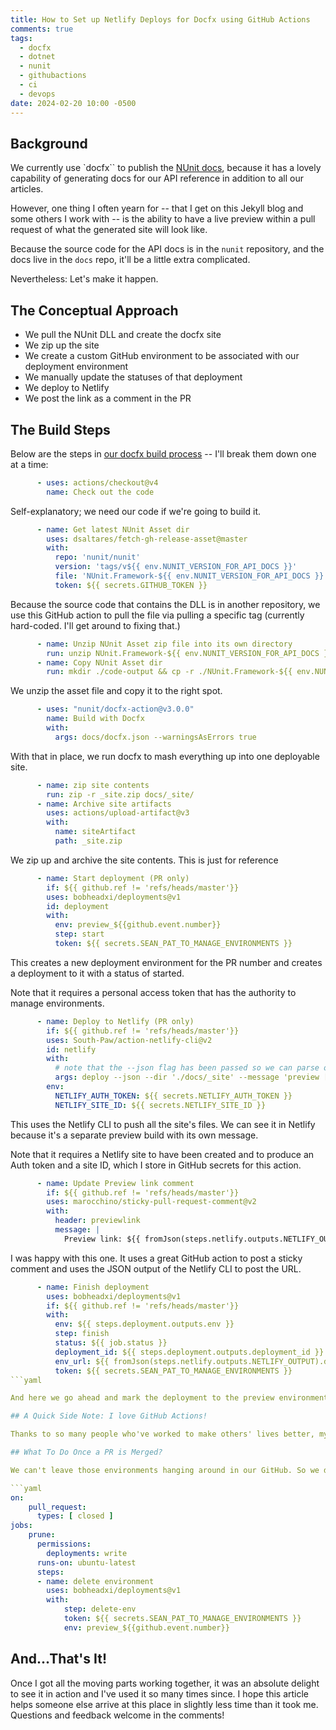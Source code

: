 ```yaml
---
title: How to Set up Netlify Deploys for Docfx using GitHub Actions
comments: true
tags:
  - docfx
  - dotnet
  - nunit
  - githubactions
  - ci
  - devops
date: 2024-02-20 10:00 -0500
---
```

## Background

We currently use `docfx`` to publish the [NUnit docs](https://docs.nunit.org), because it has a lovely capability of generating docs for our API reference in addition to all our articles.

However, one thing I often yearn for -- that I get on this Jekyll blog and some others I work with -- is the ability to have a live preview within a pull request of what the generated site will look like.

Because the source code for the API docs is in the `nunit` repository, and the docs live in the `docs` repo, it'll be a little extra complicated.

Nevertheless: Let's make it happen.

## The Conceptual Approach

* We pull the NUnit DLL and create the docfx site
* We zip up the site
* We create a custom GitHub environment to be associated with our deployment environment
* We manually update the statuses of that deployment
* We deploy to Netlify
* We post the link as a comment in the PR

## The Build Steps

Below are the steps in [our docfx build process](TODO) -- I'll break them down one at a time:

```yaml
      - uses: actions/checkout@v4
        name: Check out the code
```

Self-explanatory; we need our code if we're going to build it.

```yaml
      - name: Get latest NUnit Asset dir
        uses: dsaltares/fetch-gh-release-asset@master
        with:
          repo: 'nunit/nunit'
          version: 'tags/v${{ env.NUNIT_VERSION_FOR_API_DOCS }}'
          file: 'NUnit.Framework-${{ env.NUNIT_VERSION_FOR_API_DOCS }}.zip'
          token: ${{ secrets.GITHUB_TOKEN }}
```

Because the source code that contains the DLL is in another repository, we use this GitHub action to pull the file via pulling a specific tag (currently hard-coded. I'll get around to fixing that.)

```yaml
      - name: Unzip NUnit Asset zip file into its own directory
        run: unzip NUnit.Framework-${{ env.NUNIT_VERSION_FOR_API_DOCS }}.zip -d ./NUnit.Framework-${{ env.NUNIT_VERSION_FOR_API_DOCS }}
      - name: Copy NUnit Asset dir
        run: mkdir ./code-output && cp -r ./NUnit.Framework-${{ env.NUNIT_VERSION_FOR_API_DOCS }}/bin/net6.0/* ./code-output
```

We unzip the asset file and copy it to the right spot.

```yaml
      - uses: "nunit/docfx-action@v3.0.0"
        name: Build with Docfx
        with:
          args: docs/docfx.json --warningsAsErrors true
```

With that in place, we run docfx to mash everything up into one deployable site.

```yaml
      - name: zip site contents
        run: zip -r _site.zip docs/_site/
      - name: Archive site artifacts
        uses: actions/upload-artifact@v3
        with:
          name: siteArtifact
          path: _site.zip
```

We zip up and archive the site contents. This is just for reference

```yaml
      - name: Start deployment (PR only)
        if: ${{ github.ref != 'refs/heads/master'}}
        uses: bobheadxi/deployments@v1
        id: deployment
        with:
          env: preview_${{github.event.number}}
          step: start
          token: ${{ secrets.SEAN_PAT_TO_MANAGE_ENVIRONMENTS }}
```

This creates a new deployment environment for the PR number and creates a deployment to it with a status of started.

Note that it requires a personal access token that has the authority to manage environments.

```yaml
      - name: Deploy to Netlify (PR only)
        if: ${{ github.ref != 'refs/heads/master'}}
        uses: South-Paw/action-netlify-cli@v2
        id: netlify
        with:
          # note that the --json flag has been passed so we can parse outputs
          args: deploy --json --dir './docs/_site' --message 'preview [${{ github.sha }}]'
        env:
          NETLIFY_AUTH_TOKEN: ${{ secrets.NETLIFY_AUTH_TOKEN }}
          NETLIFY_SITE_ID: ${{ secrets.NETLIFY_SITE_ID }}          
```

This uses the Netlify CLI to push all the site's files. We can see it in Netlify because it's a separate preview build with its own message.

Note that it requires a Netlify site to have been created and to produce an Auth token and a site ID, which I store in GitHub secrets for this action.

```yaml
      - name: Update Preview link comment
        if: ${{ github.ref != 'refs/heads/master'}}
        uses: marocchino/sticky-pull-request-comment@v2
        with:
          header: previewlink
          message: |
            Preview link: ${{ fromJson(steps.netlify.outputs.NETLIFY_OUTPUT).deploy_url }}          
```

I was happy with this one. It uses a great GitHub action to post a sticky comment and uses the JSON output of the Netlify CLI to post the URL.

```yaml
      - name: Finish deployment
        uses: bobheadxi/deployments@v1
        if: ${{ github.ref != 'refs/heads/master'}}
        with:
          env: ${{ steps.deployment.outputs.env }}
          step: finish
          status: ${{ job.status }}
          deployment_id: ${{ steps.deployment.outputs.deployment_id }}
          env_url: ${{ fromJson(steps.netlify.outputs.NETLIFY_OUTPUT).deploy_url }}     
          token: ${{ secrets.SEAN_PAT_TO_MANAGE_ENVIRONMENTS }} 
```yaml

And here we go ahead and mark the deployment to the preview environment as "finished".

## A Quick Side Note: I love GitHub Actions!

Thanks to so many people who've worked to make others' lives better, my experience was largely in googling around to discover that people had already done all the things that I needed to do! I look forward to being able to contribute more of that myself if I can ever find something that needs doing.

## What To Do Once a PR is Merged?

We can't leave those environments hanging around in our GitHub. So we delete them, using the same id format that we used when we created them.

```yaml
on:
    pull_request:
      types: [ closed ]
jobs:
    prune:
      permissions: 
        deployments: write
      runs-on: ubuntu-latest
      steps:
      - name: delete environment
        uses: bobheadxi/deployments@v1
        with:
            step: delete-env
            token: ${{ secrets.SEAN_PAT_TO_MANAGE_ENVIRONMENTS }}
            env: preview_${{github.event.number}}
```

## And...That's It!

Once I got all the moving parts working together, it was an absolute delight to see it in action and I've used it so many times since. I hope this article helps someone else arrive at this place in slightly less time than it took me. Questions and feedback welcome in the comments!

